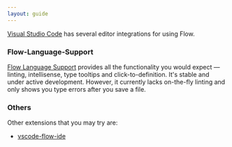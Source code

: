 ```yaml
---
layout: guide
---
```


[Visual Studio Code](https://code.visualstudio.com/) has several editor
integrations for using Flow.

### Flow-Language-Support <a class="toc" id="toc-flow-language-support" href="#toc-flow-language-support"></a>

[Flow Language Support](https://marketplace.visualstudio.com/items?itemName=flowtype.flow-for-vscode)
provides all the functionality you would expect — linting, intellisense, type
tooltips and click-to-definition. It's stable and under active development.
However, it currently lacks on-the-fly linting and only shows you type errors
after you save a file.

### Others <a class="toc" id="toc-others" href="#toc-others"></a>

Other extensions that you may try are:

- [vscode-flow-ide](https://marketplace.visualstudio.com/items?itemName=gcazaciuc.vscode-flow-ide)
